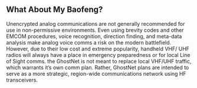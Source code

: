 ## What About My Baofeng?

Unencrypted analog
communications are not generally
recommended for use in
non-permissive environments.
Even using brevity codes and
other EMCOM procedures, voice
recognition, direction finding,
and meta-data analysis make
analog voice comms a risk on
the modern battlefield. However,
due to their low cost and extreme
popularity, handheld VHF/
UHF radios will always have a
place in emergency preparedness
or for local Line of Sight
comms. the GhostNet is not
meant to replace local VHF/UHF
traffic, which warrants it’s own
comm plan. Rather, GhostNet
plans are intended to serve as
a more strategic, region-wide
communications network using
HF transceivers.
